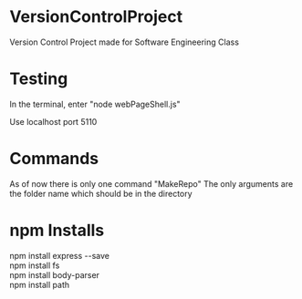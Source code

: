 # VersionControlProject
Version Control Project made for Software Engineering Class

# Testing

In the terminal, enter "node webPageShell.js"

Use localhost port 5110

# Commands 

As of now there is only one command "MakeRepo"
The only arguments are the folder name which should be in the directory 

# npm Installs

npm install express --save \
npm install fs \
npm install body-parser\
npm install path
